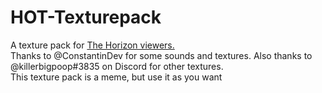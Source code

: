 # HOT-Texturepack
A texture pack for <a href="https://www.youtube.com/channel/UCfaJNgrumOdK3uQtw4gDxtA">The Horizon viewers.</a><br>
Thanks to @ConstantinDev for some sounds and textures. 
Also thanks to @killerbigpoop#3835 on Discord for other textures. <br>
This texture pack is a meme, but use it as you want
